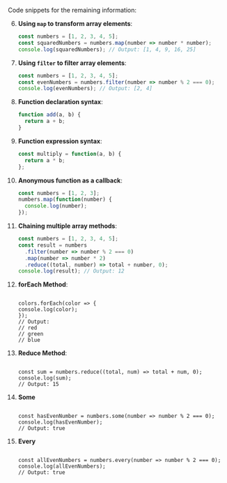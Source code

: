 Code snippets for the remaining information:

6. **Using `map` to transform array elements**:
   ```javascript
   const numbers = [1, 2, 3, 4, 5];
   const squaredNumbers = numbers.map(number => number * number);
   console.log(squaredNumbers); // Output: [1, 4, 9, 16, 25]
   ```

7. **Using `filter` to filter array elements**:
   ```javascript
   const numbers = [1, 2, 3, 4, 5];
   const evenNumbers = numbers.filter(number => number % 2 === 0);
   console.log(evenNumbers); // Output: [2, 4]
   ```

8. **Function declaration syntax**:
   ```javascript
   function add(a, b) {
     return a + b;
   }
   ```

9. **Function expression syntax**:
   ```javascript
   const multiply = function(a, b) {
     return a * b;
   };
   ```

10. **Anonymous function as a callback**:
    ```javascript
    const numbers = [1, 2, 3];
    numbers.map(function(number) {
      console.log(number);
    });
    ```

11. **Chaining multiple array methods**:
    ```javascript
    const numbers = [1, 2, 3, 4, 5];
    const result = numbers
      .filter(number => number % 2 === 0)
      .map(number => number * 2)
      .reduce((total, number) => total + number, 0);
    console.log(result); // Output: 12
    ```

12. **forEach Method**:
    ```const colors = ['red', 'green', 'blue'];

    colors.forEach(color => {
    console.log(color);
    });
    // Output:
    // red
    // green
    // blue
    ```


13. **Reduce Method**:

    ```const numbers = [1, 2, 3, 4, 5];

    const sum = numbers.reduce((total, num) => total + num, 0);
    console.log(sum);
    // Output: 15

    ```

14. **Some**

    ```const numbers = [1, 2, 3, 4, 5];

    const hasEvenNumber = numbers.some(number => number % 2 === 0);
    console.log(hasEvenNumber);
    // Output: true

    ```

15. **Every**
    
    ```const numbers = [2, 4, 6, 8, 10];

    const allEvenNumbers = numbers.every(number => number % 2 === 0);
    console.log(allEvenNumbers);
    // Output: true

    ```

